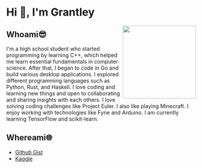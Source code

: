 # Hi 👋, I'm Grantley

<img style="float: right;" src="https://raw.githubusercontent.com/gospacedev/gospacedev/main/warmcoffee.gif" height="194"/>

## Whoami😎

I'm a high school student who started programming by learning C++, which helped me learn essential fundamentals in computer science. After that, I began to code in Go and build various desktop applications. I explored different programming languages such as Python, Rust, and Haskell. I love coding and learning new things and open to collaborating and sharing insights with each others. I love solving coding challenges like Project Euler. I also like playing Minecraft. I enjoy working with technologies like Fyne and Arduino. I am currently learning TensorFlow and scikit-learn.

## Whereami🌐

- [Github Gist](https://gist.github.com/gospacedev)
- [Kaggle](https://www.kaggle.com/grantleycullar)
